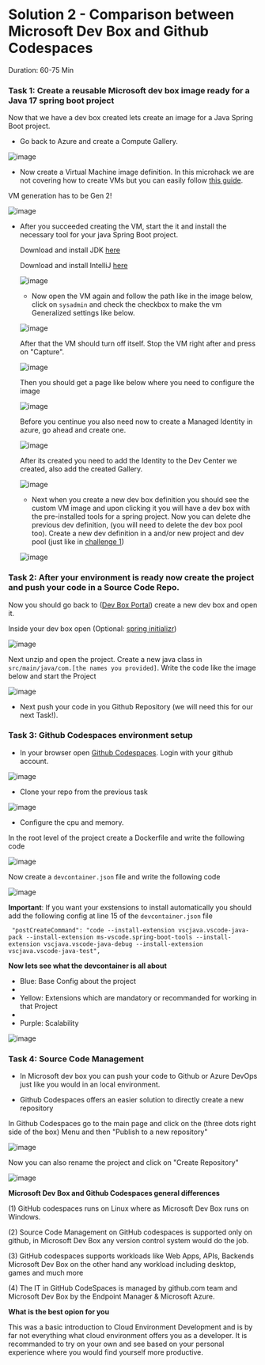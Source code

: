 # Solution 2 - Comparison between Microsoft Dev Box and Github Codespaces 

Duration: 60-75 Min

### Task 1: Create a reusable Microsoft dev box image ready for a Java 17 spring boot project

Now that we have a dev box created lets create an image for a Java Spring Boot project.

- Go back to Azure and create a Compute Gallery.

![image](../images/solution2/Capture21.PNG)


- Now create a Virtual Machine image definition. In this microhack we are not covering how to create VMs but you can easily follow [this guide](https://learn.microsoft.com/en-us/azure/virtual-machines/windows/quick-create-portal). 

VM generation has to be Gen 2!

![image](../images/solution2/Capture9.PNG)


- After you succeeded creating the VM, start the it and install the necessary tool for your java Spring Boot project.

  Download and install JDK [here](https://www.oracle.com/java/technologies/downloads/#jdk19-windows)
  
  Download and install IntelliJ [here](https://www.jetbrains.com/idea/download/#section=windows)
  
  ![image](../images/solution2/Capture.PNG)
  
  
  - Now open the VM again and follow the path like in the image below, click on `sysadmin` and check the checkbox to make the vm Generalized settings like below.
  
   ![image](../images/solution2/Capture14.PNG)
   
   After that the VM should turn off itself. Stop the VM right after and press on "Capture".
   
  ![image](../images/solution2/Capture15.PNG)
  
  Then you should get a page like below where you need to configure the image
  
   ![image](../images/solution2/Capture16.PNG)
   
   
   Before you centinue you also need now to create a Managed Identity in azure, go ahead and create one. 
   
   ![image](../images/solution2/Capture17.PNG)
   
   After its created you need to add the Identity to the Dev Center we created, also add the created Gallery.
   
   ![image](../images/solution2/Capture19.PNG)
   
   
   - Next when you create a new dev box definition you should see the custom VM image and upon clicking it you will have a dev box with the pre-installed
    tools for a spring project. Now you can delete dhe previous dev definition, (you will need to delete the dev box pool too). 
    Create a new dev definition in a and/or new project  and dev pool (just like in [challenge 1](../challenges/01-How-to-get-up-to-speed-as-Developer-using-Cloud-Environment-Development.md))
   
   ![image](../images/solution2/Capture20.PNG)
   
   


### Task 2: After your environment is ready now create the project and push your code in a Source Code Repo.

Now you should go back to ([Dev Box Portal](https://aka.ms/devbox-portal)) create a new dev box and open it.

Inside your dev box open (Optional: [spring initializr](https://start.spring.io/)) 

 ![image](../images/solution2/Capture2.PNG)
 
 Next unzip and open the project. Create a new java class in `src/main/java/com.[the names you provided]`.
 Write the code like the image below and start the Project
 
 
![image](../images/solution2/Capture5.PNG)

- Next push your code in you Github Repository (we will need this for our next Task!).


### Task 3: Github Codespaces environment setup

- In your browser open [Github Codespaces](https://github.com/features/codespaces). Login with your github account.

![image](../images/solution2/Screenshot1.png)

- Clone your repo from the previous task 

![image](../images/solution2/Screenshot11.png)

- Configure the cpu and memory.


In the root level of the project create a Dockerfile and write the following code 

![image](../images/solution2/g1.PNG)

Now create a `devcontainer.json` file and write the following code

![image](../images/solution2/g2.PNG)

**Important**: If you want your exstensions to install automatically you should add the following config at line 15 of the `devcontainer.json` file

` "postCreateCommand": "code --install-extension vscjava.vscode-java-pack --install-extension ms-vscode.spring-boot-tools --install-extension vscjava.vscode-java-debug --install-extension vscjava.vscode-java-test",` 


**Now lets see what the devcontainer is all about**

 - Blue: Base Config about the project
 - 
 - Yellow: Extensions which are mandatory or recommanded for working in that Project
 - 
 - Purple: Scalability

![image](../images/solution2/g3.PNG)

### Task 4: Source Code Management

- In Microsoft dev box you can push your code to Github or Azure DevOps just like you would in an local environment.

- Github Codespaces offers an easier solution to directly create a new repository

In Github Codespaces go to the main page and click on the (three dots right side of the box) Menu and then "Publish to a new repository"

![image](../images/solution2/Screenshot11.png)

Now you can also rename the project and click on "Create Repository"

![image](../images/solution2/Screenshot12.png)


**Microsoft Dev Box and Github Codespaces general differences**

(1) GitHub codespaces runs on Linux where as Microsoft Dev Box runs on Windows. 

(2) Source Code Management on GitHub codespaces is supported only on github, in Microsoft Dev Box any version control system would do the job. 

(3) GitHub codespaces supports workloads like Web Apps, APIs, Backends Microsoft Dev Box on the other hand any workload including desktop, games and much more 

(4) The IT in GitHub CodeSpaces is managed by github.com team and Microsoft Dev Box by the Endpoint Manager & Microsoft Azure.


**What is the best opion for you**  

This was a basic introduction to Cloud Environment Development and is by far not everything what cloud environment offers you as a developer. It is recommanded to try on your own and see based on your personal experience where you would find yourself more productive. 
